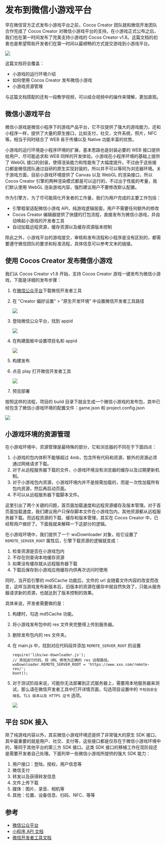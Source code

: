 # 发布到微信小游戏平台

早在微信官方正式发布小游戏平台之前，Cocos Creator 团队就和微信开发团队合作完成了 Cocos Creator 对微信小游戏平台的支持。在小游戏正式公布之后，我们也在第一时间发布了完美支持小游戏的 Cocos Creator v1.8。这篇文档的初衷也是希望帮助开发者们在第一时间以最顺畅的方式提交游戏到小游戏平台。

![](./publish-wechatgame/preview.jpeg)

这篇文档将会覆盖：

- 小游戏的运行环境介绍
- 如何使用 Cocos Creator 发布微信小游戏
- 小游戏资源管理

与这篇文档搭配的还有一段教学视频，可以结合视频中的操作来理解，更加直观。



## 微信小游戏平台

微信小游戏是微信小程序下的游戏产品平台，它不仅提供了强大的游戏能力，还和小程序一样，提供了大量的原生接口，比如支付，社交，文件系统，照片，NFC 等。相当于同时结合了 WEB 易于传播以及 Native 功能丰富的优势。

小游戏的运行环境是小程序环境的扩展，基本思路也是封装必要的 WEB 接口提供给用户，尽可能追求和 WEB 同样的开发体验。小游戏在小程序环境的基础上提供了 WebGL 接口的封装，使得渲染能力和性能有了大幅度提升。不过由于这些接口都是微信团队通过自研的原生实现封装的，所以并不可以等同为浏览器环境。关于游戏方面，目前小游戏环境提供了 Canvas 以及 WebGL 的渲染接口，所以 Cocos Creator 引擎的两种渲染模式都是可以运行的，不过出于性能的考量，我们默认使用 WebGL 渲染游戏内容，强烈建议用户不要修改默认配置。

作为引擎方，为了尽可能简化开发者的工作量，我们为用户完成的主要工作包括：

- 引擎框架适配微信小游戏 API，纯游戏逻辑层面，用户不需要任何额外的修改
- Cocos Creator 编辑器提供了快捷的打包流程，直接发布为微信小游戏，并自动唤起小游戏的开发者工具
- 自动加载远程资源，缓存资源以及缓存资源版本控制

除此之外，小游戏平台的游戏提交，审核和发布流程和小程序是没有区别的，都需要遵守微信团队的要求和标准流程，具体信息可以参考文末的链接。

## 使用 Cocos Creator 发布微信小游戏

我们从 Cocos Creator v1.8 开始，支持 Cocos Creator 游戏一键发布为微信小游戏，下面是详细的发布步骤：

1. 在[微信公众平台](https://mp.weixin.qq.com/)下载微信开发者工具
2. 在 "Creator 偏好设置" > "原生开发环境" 中设置微信开发者工具路径

    ![](./publish-wechatgame/preference.jpeg)
3. 登陆微信公众平台，找到 appid

    ![](./publish-wechatgame/appid.jpeg)
4. 在构建面板中设置项目名和 appid

    ![](./publish-wechatgame/build.jpeg)
5. 构建发布
6. 点击 play 打开微信开发者工具

    ![](./publish-wechatgame/tool.jpeg)
7. 预览部署

按照这样的流程，项目的 build 目录下就会生成一个微信小游戏的发布包，其中已经包含了微信小游戏环境的配置文件：game.json 和 project.config.json

![](./publish-wechatgame/package.jpeg)

## 小游戏环境的资源管理

在小游戏环境中，资源管理是最特殊的部分，它和浏览器的不同在于下面四点：

1. 小游戏的包内体积不能够超过 4mb，包含所有代码和资源，额外的资源必须通过网络请求下载。
2. 对于从远程服务器下载的文件，小游戏环境没有浏览器的缓存以及过期更新机制。
3. 对于小游戏包内资源，小游戏环境内并不是按需加载的，而是一次性加载所有包内资源，然后再启动页面。
4. 不可以从远程服务器下载脚本文件。

这里引出了两个关键的问题，首页面加载速度和远程资源缓存及版本管理。对于首页面加载速度，我们建议用户只保存脚本文件在小游戏包内，其他资源都从远程服务器下载。而远程资源的下载、缓存和版本管理，其实在 Cocos Creator 中，已经帮用户做好了。下面我就来解释一下这部分的逻辑。

在小游戏环境中，我们提供了一个 wxDownloader 对象，给它设置了 `REMOTE_SERVER_ROOT` 属性后，引擎下载资源的逻辑就变成：

1. 检查资源是否在小游戏包内
2. 不存在则查询本地缓存资源
3. 如果没有缓存就从远程服务器下载
4. 下载后保存到小游戏应用缓存内供再次访问时使用

同时，当开启引擎的 md5Cache 功能后，文件的 url 会随着文件内容的改变而改变，这样当游戏发布新版本后，旧版本的资源在缓存中就自然失效了，只能从服务器请求新的资源，也就达到了版本控制的效果。

具体来说，开发者需要做的是：

1. 构建时，勾选 md5Cache 功能。
2. 将小游戏发布包中的 res 文件夹完整得上传到服务器。
3. 删除发布包内的 res 文件夹。
4. 在 main.js 中，找到对应代码段并添加 `REMOTE_SERVER_ROOT` 的设置

    ```
    require('libs/wx-downloader.js');
    // 添加这行代码，将 URL 修改为正确的 res 远程路径。
    wxDownloader.REMOTE_SERVER_ROOT = 'https://www.xxx.com/remote-res/';
    boot();
    ```
5. 对于测试阶段来说，可能你无法部署到正式服务器上，需要用本地服务器来测试，那么请在微信开发者工具中打开详情页面，勾选项目设置中的 `不检验安全域名、TLS 版本以及 HTTPS 证书` 选项。

    ![](./publish-wechatgame/detail.jpeg)

## 平台 SDK 接入

除了纯游戏内容以外，其实微信小游戏环境还提供了非常强大的原生 SDK 接口，其中最重要的就是用户、社交、支付等，这些接口都是仅存在于微信小游戏环境中的，等同于其他平台的第三方 SDK 接口。这类 SDK 接口的移植工作在现阶段还是需要开发者自己处理。下面列举一些微信小游戏所提供的强大 SDK 能力：

1. 用户接口：登陆，授权，用户信息等
2. 微信支付
3. 转发以及获得转发信息
4. 文件上传下载
5. 媒体：图片、录音、相机等
6. 其他：位置、设备信息、扫码、NFC、等等

## 参考

- [微信公众平台](https://mp.weixin.qq.com/)
- [小程序 API 文档](https://mp.weixin.qq.com/debug/wxadoc/dev/api/)
- [微信开发者工具文档](https://mp.weixin.qq.com/debug/wxadoc/dev/devtools/devtools.html)